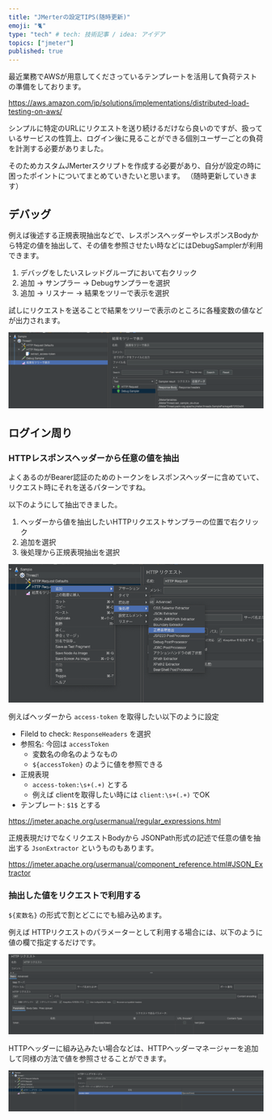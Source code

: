 ```yaml
---
title: "JMerterの設定TIPS(随時更新)"
emoji: "🐈"
type: "tech" # tech: 技術記事 / idea: アイデア
topics: ["jmeter"]
published: true
---
```


最近業務でAWSが用意してくださっているテンプレートを活用して負荷テストの準備をしております。

https://aws.amazon.com/jp/solutions/implementations/distributed-load-testing-on-aws/

シンプルに特定のURLにリクエストを送り続けるだけなら良いのですが、扱っているサービスの性質上、ログイン後に見ることができる個別ユーザーごとの負荷を計測する必要がありました。

そのためカスタムJMerterスクリプトを作成する必要があり、自分が設定の時に困ったポイントについてまとめていきたいと思います。
（随時更新していきます）

## デバッグ

例えば後述する正規表現抽出などで、レスポンスヘッダーやレスポンスBodyから特定の値を抽出して、その値を参照させたい時などにはDebugSamplerが利用できます。

1. デバッグをしたいスレッドグループにおいて右クリック
2. 追加 -> サンプラー -> Debugサンプラーを選択
3. 追加 -> リスナー -> 結果をツリーで表示を選択

試しにリクエストを送ることで結果をツリーで表示のところに各種変数の値などが出力されます。

![デバッグサンプラー](/images/jmeter/debug_sampler.png)

## ログイン周り

### HTTPレスポンスヘッダーから任意の値を抽出

よくあるのがBearer認証のためのトークンをレスポンスヘッダーに含めていて、リクエスト時にそれを送るパターンですね。

以下のようにして抽出できました。

1. ヘッダーから値を抽出したいHTTPリクエストサンプラーの位置で右クリック
2. 追加を選択
3. 後処理から正規表現抽出を選択

![正規表現サンプラー](/images/jmeter/add_regexp.png)

例えばヘッダーから `access-token` を取得したい以下のように設定

- Fileld to check: `ResponseHeaders` を選択
- 参照名: 今回は `accessToken`
  - 変数名の命名のようなもの
  - `${accessToken}` のように値を参照できる
- 正規表現
  - `access-token:\s+(.+)` とする
  - 例えば clientを取得したい時には `client:\s+(.+)` でOK
- テンプレート: `$1$` とする

https://jmeter.apache.org/usermanual/regular_expressions.html

正規表現だけでなくリクエストBodyから JSONPath形式の記述で任意の値を抽出する `JsonExtractor` というものもあります。

https://jmeter.apache.org/usermanual/component_reference.html#JSON_Extractor

### 抽出した値をリクエストで利用する

`${変数名}` の形式で割とどこにでも組み込めます。

例えば HTTPリクエストのパラメーターとして利用する場合には、以下のように値の欄で指定するだけです。

![変数を参照](/images/jmeter/refer_valiables.png)

HTTPヘッダーに組み込みたい場合などは、HTTPヘッダーマネージャーを追加して同様の方法で値を参照させることができます。

![ヘッダマネージャー](/images/jmeter/header_manager.png)
